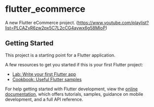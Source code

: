 # flutter_ecommerce

A new Flutter eCommerce project. (https://www.youtube.com/playlist?list=PLCAZyR6zw2px5C7L2cCG4aywx6g58MIoP)

## Getting Started

This project is a starting point for a Flutter application.

A few resources to get you started if this is your first Flutter project:

- [Lab: Write your first Flutter app](https://docs.flutter.dev/get-started/codelab)
- [Cookbook: Useful Flutter samples](https://docs.flutter.dev/cookbook)

For help getting started with Flutter development, view the
[online documentation](https://docs.flutter.dev/), which offers tutorials,
samples, guidance on mobile development, and a full API reference.
